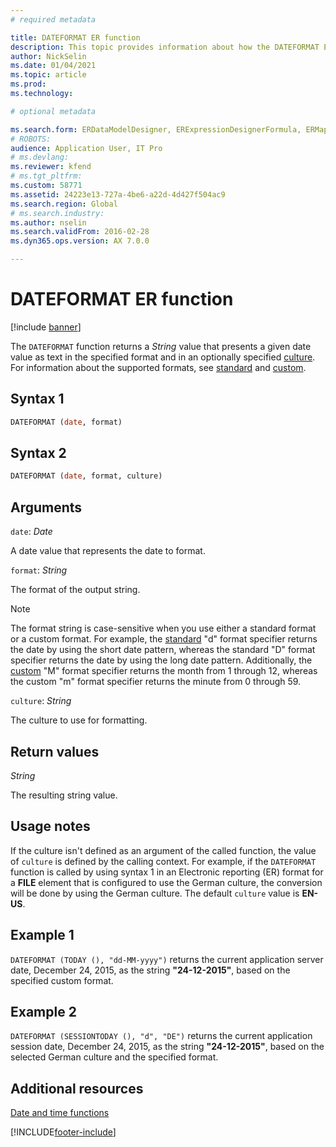 ```yaml
---
# required metadata

title: DATEFORMAT ER function
description: This topic provides information about how the DATEFORMAT Electronic reporting (ER) function is used.
author: NickSelin
ms.date: 01/04/2021
ms.topic: article
ms.prod: 
ms.technology: 

# optional metadata

ms.search.form: ERDataModelDesigner, ERExpressionDesignerFormula, ERMappedFormatDesigner, ERModelMappingDesigner
# ROBOTS: 
audience: Application User, IT Pro
# ms.devlang: 
ms.reviewer: kfend
# ms.tgt_pltfrm: 
ms.custom: 58771
ms.assetid: 24223e13-727a-4be6-a22d-4d427f504ac9
ms.search.region: Global
# ms.search.industry: 
ms.author: nselin
ms.search.validFrom: 2016-02-28
ms.dyn365.ops.version: AX 7.0.0

---
```


# DATEFORMAT ER function

[!include [banner](../includes/banner.md)]

The `DATEFORMAT` function returns a *String* value that presents a given date value as text in the specified format and in an optionally specified [culture](/bingmaps/rest-services/common-parameters-and-types/supported-culture-codes). For information about the supported formats, see [standard](/dotnet/standard/base-types/standard-date-and-time-format-strings) and [custom](/dotnet/standard/base-types/custom-date-and-time-format-strings).

## Syntax 1

```vb
DATEFORMAT (date, format)
```

## Syntax 2

```vb
DATEFORMAT (date, format, culture)
```

## Arguments

`date`: *Date*

A date value that represents the date to format.

`format`: *String*

The format of the output string.

> [!NOTE]
> The format string is case-sensitive when you use either a standard format or a custom format. For example, the [standard](/dotnet/standard/base-types/standard-date-and-time-format-strings) "d" format specifier returns the date by using the short date pattern, whereas the standard "D" format specifier returns the date by using the long date pattern. Additionally, the [custom](/dotnet/standard/base-types/custom-date-and-time-format-strings) "M" format specifier returns the month from 1 through 12, whereas the custom "m" format specifier returns the minute from 0 through 59.

`culture`: *String*

The culture to use for formatting.

## Return values

*String*

The resulting string value.

## Usage notes

If the culture isn't defined as an argument of the called function, the value of `culture` is defined by the calling context. For example, if the `DATEFORMAT` function is called by using syntax 1 in an Electronic reporting (ER) format for a **FILE** element that is configured to use the German culture, the conversion will be done by using the German culture. The default `culture` value is **EN-US**.

## Example 1

`DATEFORMAT (TODAY (), "dd-MM-yyyy")` returns the current application server date, December 24, 2015, as the string **"24-12-2015"**, based on the specified custom format.

## Example 2

`DATEFORMAT (SESSIONTODAY (), "d", "DE")` returns the current application session date, December 24, 2015, as the string **"24-12-2015"**, based on the selected German culture and the specified format.

## Additional resources

[Date and time functions](er-functions-category-datetime.md)


[!INCLUDE[footer-include](../../../includes/footer-banner.md)]